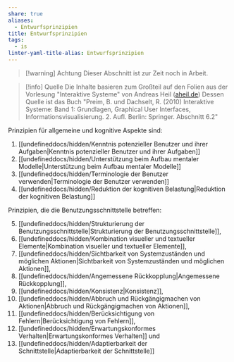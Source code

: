 ```yaml
---
share: true
aliases:
  - Entwurfsprinzipien
title: Entwurfsprinzipien
tags:
  - is
linter-yaml-title-alias: Entwurfsprinzipien
---
```


> [!warning] Achtung
> Dieser Abschnitt ist zur Zeit noch in Arbeit.

> [!info] Quelle
> Die Inhalte basieren zum Großteil auf den Folien aus der Vorlesung "Interaktive Systeme" von Andreas Heil ([aheil.de](https://aheil.de))
> Dessen Quelle ist das Buch "Preim, B. und Dachselt, R. (2010) Interaktive Systeme: Band 1: Grundlagen, Graphical User Interfaces, Informationsvisualisierung. 2. Aufl. Berlin: Springer. Abschnitt 6.2"

Prinzipien für allgemeine und kognitive Aspekte sind:
1. [[undefineddocs/hidden/Kenntnis potenzieller Benutzer und ihrer Aufgaben|Kenntnis potenzieller Benutzer und ihrer Aufgaben]]
2. [[undefineddocs/hidden/Unterstützung beim Aufbau mentaler Modelle|Unterstützung beim Aufbau mentaler Modelle]]
3. [[undefineddocs/hidden/Terminologie der Benutzer verwenden|Terminologie der Benutzer verwenden]]
4. [[undefineddocs/hidden/Reduktion der kognitiven Belastung|Reduktion der kognitiven Belastung]]

Prinzipien, die die Benutzungsschnittstelle betreffen:

5. [[undefineddocs/hidden/Strukturierung der Benutzungsschnittstelle|Strukturierung der Benutzungsschnittstelle]],  
6. [[undefineddocs/hidden/Kombination visueller und textueller Elemente|Kombination visueller und textueller Elemente]],  
7. [[undefineddocs/hidden/Sichtbarkeit von Systemzuständen und möglichen Aktionen|Sichtbarkeit von Systemzuständen und möglichen Aktionen]],  
8. [[undefineddocs/hidden/Angemessene Rückkopplung|Angemessene Rückkopplung]],
9. [[undefineddocs/hidden/Konsistenz|Konsistenz]],  
10. [[undefineddocs/hidden/Abbruch und Rückgängigmachen von Aktionen|Abbruch und Rückgängigmachen von Aktionen]],  
11. [[undefineddocs/hidden/Berücksichtigung von Fehlern|Berücksichtigung von Fehlern]],  
12. [[undefineddocs/hidden/Erwartungskonformes Verhalten|Erwartungskonformes Verhalten]] und  
13. [[undefineddocs/hidden/Adaptierbarkeit der Schnittstelle|Adaptierbarkeit der Schnittstelle]] 